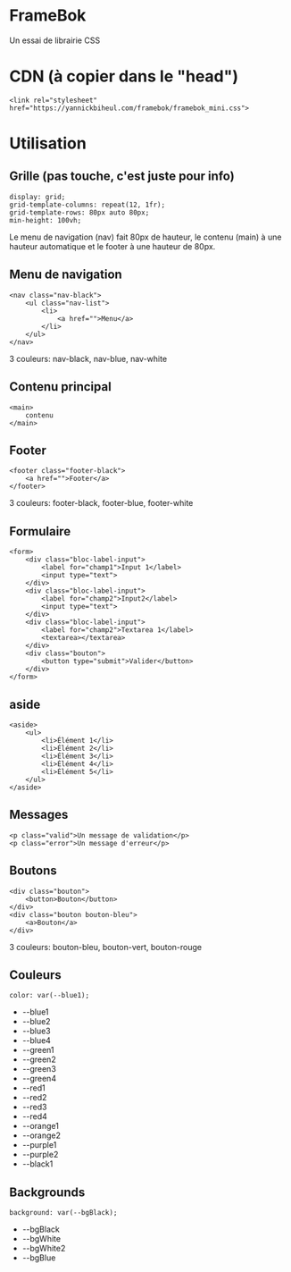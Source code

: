 # FrameBok
Un essai de librairie CSS 
# CDN (à copier dans le "head")
    <link rel="stylesheet" href="https://yannickbiheul.com/framebok/framebok_mini.css">
# Utilisation
## Grille (pas touche, c'est juste pour info)
    display: grid;
    grid-template-columns: repeat(12, 1fr);
    grid-template-rows: 80px auto 80px;
    min-height: 100vh;
Le menu de navigation (nav) fait 80px de hauteur, le contenu (main) à une hauteur automatique et le footer à une hauteur de 80px.
## Menu de navigation
    <nav class="nav-black">
        <ul class="nav-list">
            <li>
                <a href="">Menu</a>
            </li>
        </ul>
    </nav>
3 couleurs: nav-black, nav-blue, nav-white
## Contenu principal
    <main>
        contenu
    </main>
## Footer
    <footer class="footer-black">
        <a href="">Footer</a>
    </footer>
3 couleurs: footer-black, footer-blue, footer-white
## Formulaire
    <form>
        <div class="bloc-label-input">
            <label for="champ1">Input 1</label>
            <input type="text">
        </div>
        <div class="bloc-label-input">
            <label for="champ2">Input2</label>
            <input type="text">
        </div>
        <div class="bloc-label-input">
            <label for="champ2">Textarea 1</label>
            <textarea></textarea>
        </div>
        <div class="bouton">
            <button type="submit">Valider</button>
        </div>
    </form>
## aside
    <aside>
        <ul>
            <li>Élément 1</li>
            <li>Élément 2</li>
            <li>Élément 3</li>
            <li>Élément 4</li>
            <li>Élément 5</li>
        </ul>
    </aside>
## Messages
    <p class="valid">Un message de validation</p>
    <p class="error">Un message d'erreur</p>
## Boutons
    <div class="bouton">
        <button>Bouton</button>
    </div>
    <div class="bouton bouton-bleu">
        <a>Bouton</a>
    </div>
3 couleurs: bouton-bleu, bouton-vert, bouton-rouge
## Couleurs
    color: var(--blue1);
* --blue1
* --blue2
* --blue3
* --blue4
* --green1
* --green2
* --green3
* --green4
* --red1
* --red2
* --red3
* --red4
* --orange1
* --orange2
* --purple1
* --purple2
* --black1
## Backgrounds
    background: var(--bgBlack);
* --bgBlack
* --bgWhite
* --bgWhite2
* --bgBlue
